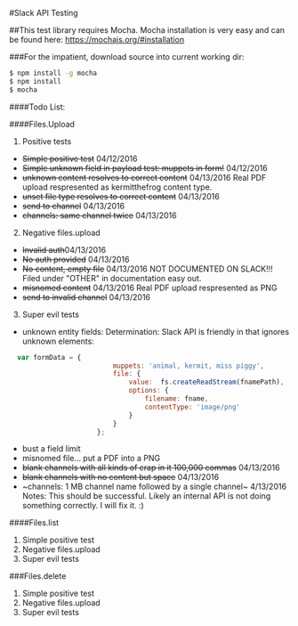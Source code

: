 #Slack API Testing


##This test library requires Mocha.  Mocha installation is very easy and can be found here: https://mochajs.org/#installation

###For the impatient, download source into current working dir:
```bash
$ npm install -g mocha
$ npm install
$ mocha
```

####Todo List:

####Files.Upload
1. Positive tests 
  * ~~Simple positive test~~ 04/12/2016 
  * ~~Simple unknown field in payload test: muppets in form!~~ 04/12/2016 
  * ~~unknown content resolves to correct content~~ 04/13/2016 Real PDF upload respresented as kermitthefrog content type.
  * ~~unset file type resolves to correct content~~ 04/13/2016 
  * ~~send to channel~~ 04/13/2016 
  * ~~channels: same channel twice~~ 04/13/2016 
2. Negative files.upload
  * ~~Invalid auth~~04/13/2016
  * ~~No auth provided~~ 04/13/2016
  * ~~No content, empty file~~ 04/13/2016 NOT DOCUMENTED ON SLACK!!! Filed under "OTHER" in documentation easy out.
  * ~~misnomed content~~ 04/13/2016 Real PDF upload respresented as PNG
  * ~~send to invalid channel~~ 04/13/2016 

3. Super evil tests
  * unknown entity fields: Determination:  Slack API is friendly in that ignores unknown elements: 
  ```javascript
  	var formData = {
							muppets: 'animal, kermit, miss piggy',
							file: {
								value:  fs.createReadStream(fnamePath),
								options: {
									filename: fname,
									contentType: 'image/png'
								}
							}	
						};
```
  * bust a field limit
  * misnomed file... put a PDF into a PNG
  * ~~blank channels with all kinds of crap in it 100,000 commas~~ 04/13/2016
  * ~~blank channels with no content but space~~ 04/13/2016
  * ~channels: 1 MB channel name followed by a single channel~  4/13/2016 Notes: This should be successful.  Likely an internal API is not doing something correctly.  I will fix it. :)
  

####Files.list
1. Simple positive test
2. Negative files.upload
3. Super evil tests

###Files.delete
1. Simple positive test
2. Negative files.upload
3. Super evil tests